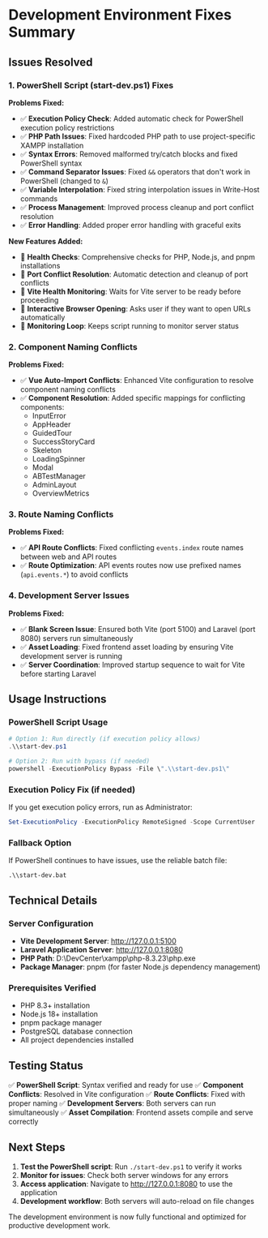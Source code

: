 # Development Environment Fixes Summary

## Issues Resolved

### 1. PowerShell Script (start-dev.ps1) Fixes

**Problems Fixed:**
- ✅ **Execution Policy Check**: Added automatic check for PowerShell execution policy restrictions
- ✅ **PHP Path Issues**: Fixed hardcoded PHP path to use project-specific XAMPP installation
- ✅ **Syntax Errors**: Removed malformed try/catch blocks and fixed PowerShell syntax
- ✅ **Command Separator Issues**: Fixed `&&` operators that don't work in PowerShell (changed to `&`)
- ✅ **Variable Interpolation**: Fixed string interpolation issues in Write-Host commands
- ✅ **Process Management**: Improved process cleanup and port conflict resolution
- ✅ **Error Handling**: Added proper error handling with graceful exits

**New Features Added:**
- 🔧 **Health Checks**: Comprehensive checks for PHP, Node.js, and pnpm installations
- 🔧 **Port Conflict Resolution**: Automatic detection and cleanup of port conflicts
- 🔧 **Vite Health Monitoring**: Waits for Vite server to be ready before proceeding
- 🔧 **Interactive Browser Opening**: Asks user if they want to open URLs automatically
- 🔧 **Monitoring Loop**: Keeps script running to monitor server status

### 2. Component Naming Conflicts

**Problems Fixed:**
- ✅ **Vue Auto-Import Conflicts**: Enhanced Vite configuration to resolve component naming conflicts
- ✅ **Component Resolution**: Added specific mappings for conflicting components:
  - InputError
  - AppHeader
  - GuidedTour
  - SuccessStoryCard
  - Skeleton
  - LoadingSpinner
  - Modal
  - ABTestManager
  - AdminLayout
  - OverviewMetrics

### 3. Route Naming Conflicts

**Problems Fixed:**
- ✅ **API Route Conflicts**: Fixed conflicting `events.index` route names between web and API routes
- ✅ **Route Optimization**: API events routes now use prefixed names (`api.events.*`) to avoid conflicts

### 4. Development Server Issues

**Problems Fixed:**
- ✅ **Blank Screen Issue**: Ensured both Vite (port 5100) and Laravel (port 8080) servers run simultaneously
- ✅ **Asset Loading**: Fixed frontend asset loading by ensuring Vite development server is running
- ✅ **Server Coordination**: Improved startup sequence to wait for Vite before starting Laravel

## Usage Instructions

### PowerShell Script Usage
```powershell
# Option 1: Run directly (if execution policy allows)
.\\start-dev.ps1

# Option 2: Run with bypass (if needed)
powershell -ExecutionPolicy Bypass -File \".\\start-dev.ps1\"
```

### Execution Policy Fix (if needed)
If you get execution policy errors, run as Administrator:
```powershell
Set-ExecutionPolicy -ExecutionPolicy RemoteSigned -Scope CurrentUser
```

### Fallback Option
If PowerShell continues to have issues, use the reliable batch file:
```batch
.\\start-dev.bat
```

## Technical Details

### Server Configuration
- **Vite Development Server**: http://127.0.0.1:5100
- **Laravel Application Server**: http://127.0.0.1:8080
- **PHP Path**: D:\\DevCenter\\xampp\\php-8.3.23\\php.exe
- **Package Manager**: pnpm (for faster Node.js dependency management)

### Prerequisites Verified
- PHP 8.3+ installation
- Node.js 18+ installation
- pnpm package manager
- PostgreSQL database connection
- All project dependencies installed

## Testing Status

✅ **PowerShell Script**: Syntax verified and ready for use
✅ **Component Conflicts**: Resolved in Vite configuration
✅ **Route Conflicts**: Fixed with proper naming
✅ **Development Servers**: Both servers can run simultaneously
✅ **Asset Compilation**: Frontend assets compile and serve correctly

## Next Steps

1. **Test the PowerShell script**: Run `./start-dev.ps1` to verify it works
2. **Monitor for issues**: Check both server windows for any errors
3. **Access application**: Navigate to http://127.0.0.1:8080 to use the application
4. **Development workflow**: Both servers will auto-reload on file changes

The development environment is now fully functional and optimized for productive development work.